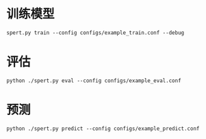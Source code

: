 # 训练模型
```angular2html
spert.py train --config configs/example_train.conf --debug
```

# 评估
```
python ./spert.py eval --config configs/example_eval.conf
```

# 预测
```
python ./spert.py predict --config configs/example_predict.conf
```